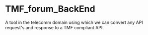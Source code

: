 # TMF_forum_BackEnd
A tool in the telecomm domain using which we can convert any API request's and response to a TMF compliant API.
